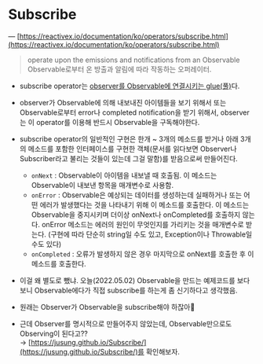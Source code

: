 # Subscribe
— [https://reactivex.io/documentation/ko/operators/subscribe.html](https://reactivex.io/documentation/ko/operators/subscribe.html)

> operate upon the emissions and notifications from an Observable   
Observable로부터 온 방출과 알림에 따라 작동하는 오퍼레이터.
> 
- subscribe operator는 <u>observer를 Observable에 연결시키는 glue(풀)</u>다.
- observer가 Observable에 의해 내보내진 아이템들을 보기 위해서 또는 Observable로부터 error나 completed notification을 받기 위해서, observer는 이 operator를 이용해 반드시 Observable을 구독해야한다.
- subscribe operator의 일반적인 구현은 한개 ~ 3개의 메소드를 받거나 아래 3개의 메소드를 포함한 인터페이스를 구현한 객체(문서를 읽다보면 Observer나 Subscriber라고 불리는 것들이 있는데 그걸 말함)를 받음으로써 만들어진다.
    - `onNext` : Observable이 아이템을 내보낼 때 호출됨. 이 메소드는 Observable이 내보낸 항목을 매개변수로 사용함.
    - `onError` : Observable은 예상되는 데이터를 생성하는데 실패하거나 또는 어떤 에러가 발생했다는 것을 나타내기 위해 이 메소드를 호출한다. 이 메소드는 Observable을 중지시키며 더이상 onNext나 onCompleted를 호출하지 않는다. onError 메소드는 에러의 원인이 무엇인지를 가리키는 것을 매개변수로 받는다. (구현에 따라 단순히 string일 수도 있고, Exception이나 Throwable일 수도 있다)
    - `onCompleted` : 오류가 발생하지 않은 경우 마지막으로 onNext를 호출한 후 이 메소드를 호출한다.

- 이걸 왜 별도로 뺐냐. 오늘(2022.05.02) Observable을 만드는 예제코드를 보다보니 Observable에다가 직접 subscribe를 하는게 좀 신기하다고 생각했음. 
- 원래는 Observer가 Observable을 subscribe해야 하잖아🤔 
- 근데 Observer를 명시적으로 만들어주지 않았는데, Observable만으로도 Observing이 된다고??   
    → [https://jusung.github.io/Subscribe/](https://jusung.github.io/Subscribe/)를 확인해보자.
    